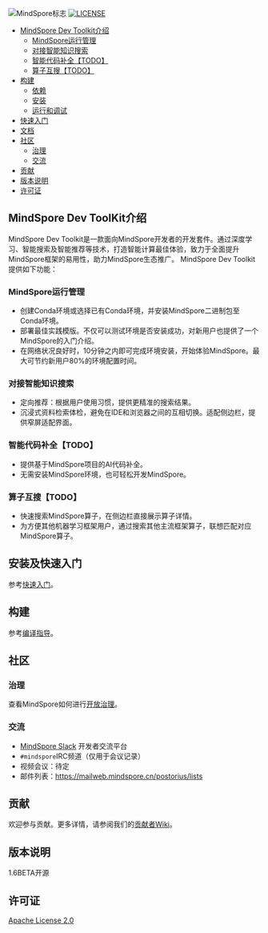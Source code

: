 ![MindSpore标志](https://gitee.com/mindspore/mindspore/raw/master/docs/MindSpore-logo.png "MindSpore logo")
[![LICENSE](https://img.shields.io/github/license/mindspore-ai/mindspore.svg?style=flat-square)](https://github.com/mindspore-ai/mindspore/blob/master/LICENSE)



<!-- TOC -->

- [MindSpore Dev Toolkit介绍](#mindspore-dev-toolkit介绍)
    - [MindSpore运行管理](#mindspore运行管理)
    - [对接智能知识搜索](#对接智能知识搜索)
    - [智能代码补全【TODO】](#智能代码补全todo)
    - [算子互搜【TODO】](#算子互搜todo)
- [构建](#构建)
    - [依赖](#依赖)
    - [安装](#安装)
    - [运行和调试](#运行和调试) 
- [快速入门](#快速入门)
- [文档](#文档)
- [社区](#社区)
    - [治理](#治理)
    - [交流](#交流)
- [贡献](#贡献)
- [版本说明](#版本说明)
- [许可证](#许可证)

<!-- /TOC -->

## MindSpore Dev ToolKit介绍

MindSpore Dev Toolkit是一款面向MindSpore开发者的开发套件。通过深度学习、智能搜索及智能推荐等技术，打造智能计算最佳体验，致力于全面提升MindSpore框架的易用性，助力MindSpore生态推广。 
MindSpore Dev Toolkit提供如下功能：

### MindSpore运行管理
* 创建Conda环境或选择已有Conda环境，并安装MindSpore二进制包至Conda环境。
* 部署最佳实践模版。不仅可以测试环境是否安装成功，对新用户也提供了一个MindSpore的入门介绍。
* 在网络状况良好时，10分钟之内即可完成环境安装，开始体验MindSpore。最大可节约新用户80%的环境配置时间。

### 对接智能知识搜索
* 定向推荐：根据用户使用习惯，提供更精准的搜索结果。
* 沉浸式资料检索体检，避免在IDE和浏览器之间的互相切换。适配侧边栏，提供窄屏适配界面。

### 智能代码补全【TODO】
* 提供基于MindSpore项目的AI代码补全。
* 无需安装MindSpore环境，也可轻松开发MindSpore。

### 算子互搜【TODO】
* 快速搜索MindSpore算子，在侧边栏直接展示算子详情。
* 为方便其他机器学习框架用户，通过搜索其他主流框架算子，联想匹配对应MindSpore算子。

## 安装及快速入门

参考[快速入门](https://gitee.com/mindspore/ide-plugin/blob/master/MindSpore%20Dev%20Toolkit.md)。

## 构建

参考[编译指导](https://gitee.com/mindspore/ide-plugin/blob/master/编译指导.md)。

## 社区

### 治理

查看MindSpore如何进行[开放治理](https://gitee.com/mindspore/community/blob/master/governance.md)。

### 交流

- [MindSpore Slack](https://join.slack.com/t/mindspore/shared_invite/zt-dgk65rli-3ex4xvS4wHX7UDmsQmfu8w) 开发者交流平台
- `#mindspore`IRC频道（仅用于会议记录）
- 视频会议：待定
- 邮件列表：<https://mailweb.mindspore.cn/postorius/lists>

## 贡献

欢迎参与贡献。更多详情，请参阅我们的[贡献者Wiki](https://gitee.com/mindspore/mindspore/blob/master/CONTRIBUTING.md)。

## 版本说明

1.6BETA开源

## 许可证

[Apache License 2.0](https://gitee.com/mindspore/mindspore#/mindspore/mindspore/blob/master/LICENSE)
